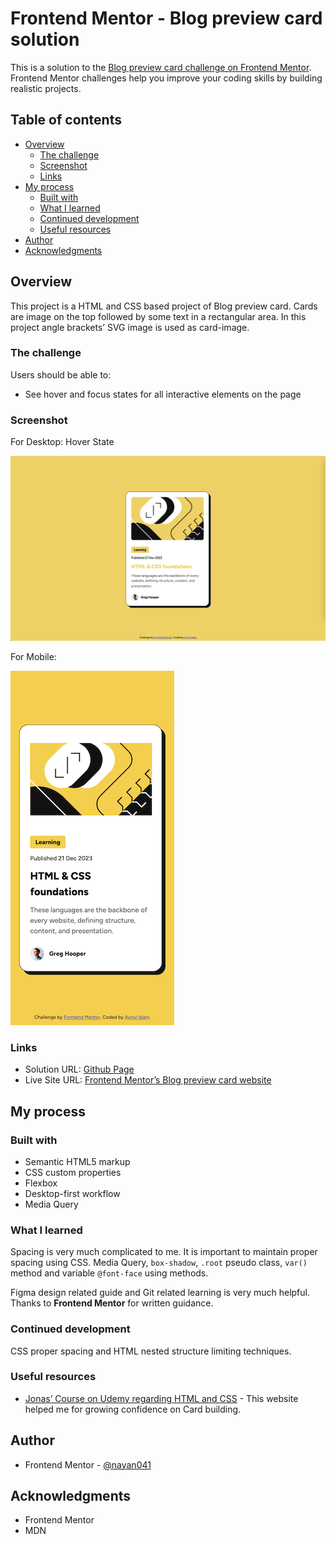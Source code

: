 # Frontend Mentor - Blog preview card solution

This is a solution to the [Blog preview card challenge on Frontend Mentor](https://www.frontendmentor.io/challenges/blog-preview-card-ckPaj01IcS). Frontend Mentor challenges help you improve your coding skills by building realistic projects. 

## Table of contents

- [Overview](#overview)
  - [The challenge](#the-challenge)
  - [Screenshot](#screenshot)
  - [Links](#links)
- [My process](#my-process)
  - [Built with](#built-with)
  - [What I learned](#what-i-learned)
  - [Continued development](#continued-development)
  - [Useful resources](#useful-resources)
- [Author](#author)
- [Acknowledgments](#acknowledgments)

## Overview
This project is a HTML and CSS based project of Blog preview card. Cards are image on the top followed by some text in a rectangular area. In this project angle brackets’ SVG image is used as card-image.

### The challenge

Users should be able to:

- See hover and focus states for all interactive elements on the page

### Screenshot
For Desktop: Hover State

![Blog Preview Card in active state](./screenshot.png)

For Mobile:

![Blog Preview Card in Mobile screen](./screenshot-mobile.png)

### Links

- Solution URL: [Github Page](https://github.com/nayan041/Blog-preview-card.git)
- Live Site URL: [Frontend Mentor’s Blog preview card website](https://nayan041.github.io/Blog-preview-card/)

## My process

### Built with

- Semantic HTML5 markup
- CSS custom properties
- Flexbox
- Desktop-first workflow
- Media Query

### What I learned
Spacing is very much complicated to me. It is important to maintain proper spacing using CSS. Media Query, `box-shadow`, `.root` pseudo class, `var()` method and variable `@font-face` using methods.

Figma design related guide and Git related learning is very much helpful. Thanks to **Frontend Mentor** for written guidance.


### Continued development
CSS proper spacing and HTML nested structure limiting techniques.

### Useful resources

-  [Jonas’ Course on Udemy regarding  HTML and CSS](https://www.udemy.com/course/design-and-develop-a-killer-website-with-html5-and-css3/?couponCode=ST22MT92324A) - This website helped me for growing confidence on Card building.

## Author

- Frontend Mentor - [@nayan041](https://www.frontendmentor.io/profile/nayan041)

## Acknowledgments
 - Frontend Mentor
 - MDN
